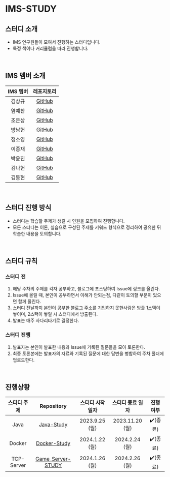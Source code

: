 # IMS-STUDY

## 스터디 소개
 - IMS 연구원들이 모여서 진행하는 스터디입니다.  
 - 특정 책이나 커리큘럼을 따라 진행합니다.

<br>

## IMS 멤버 소개

| IMS 멤버 | 레포지토리 |
| :---: | :---: |
| 김상규 | [GitHub](https://github.com/ggyu0629) |
| 염예찬 | [GitHub](https://github.com/yyechan0602) |
| 조은상 | [GitHub](https://github.com/JoEunSang) |
| 방남현 | [GitHub](https://github.com/bnh5992) |
| 정소영 | [GitHub](https://github.com/abbiddo) |
| 이종재 | [GitHub](https://github.com/dlwhdwo37) |
| 박윤진 | [GitHub](https://github.com/qkrbswls) |
| 김나현 | [GitHub](https://github.com/bluewing0303) |
| 김동현 | [GitHub](https://github.com/belfly1111)  |

<br>

## 스터디 진행 방식  
- 스터디는 학습할 주제가 생길 시 인원을 모집하여 진행합니다.
- 모든 스터디는 이론, 실습으로 구성된 주제를 키워드 형식으로 정리하여 공유한 뒤 학습한 내용을 토의합니다.

<br>

## 스터디 규칙
### 스터디 전
1. 해당 주차의 주제를 각자 공부하고, 블로그에 포스팅하여 Issue에 링크를 올린다.
2. Issue에 올릴 때, 본인이 공부하면서 이해가 안되는점, 다같이 토의할 부분이 있으면 함께 올린다.
3. 스터디 전날까지 본인이 공부한 블로그 주소를 기입하지 못한사람은 방출 1스택이 쌓이며, 2스택이 쌓일 시 스터디에서 방출된다.
4. 발표는 매주 사다리타기로 결정한다.

### 스터디 진행
1. 발표자는 본인이 발표한 내용과 Issue에 기록된 질문들을 모아 토론한다.
2. 최종 토론본에는 발표자의 자료와 기록된 질문에 대한 답변을 병합하여 주차 폴더에 업로드한다.

<br>

## 진행상황
| 스터디 주제 | Repository | 스터디 시작 일자 | 스터디 종료 일자 | 진행 여부 |
| :---: | :---: | :---: | :---: | :---: |
| Java | [Java-Study](https://github.com/IMS-STUDY/Java-Study) | 2023.9.25 (월) | 2023.11.20 (월) | ✔️(종료) |
| Docker | [Docker-Study](https://github.com/IMS-STUDY/Docker-Study) | 2024.1.22 (월) | 2024.2.24 (월) | ✔️(종료) |
| TCP-Server | [Game_Server-STUDY](https://github.com/IMS-STUDY/Game_Server-STUDY) | 2024.1.26 (월) | 2024.2.26 (월) | ✔️(종료) |
